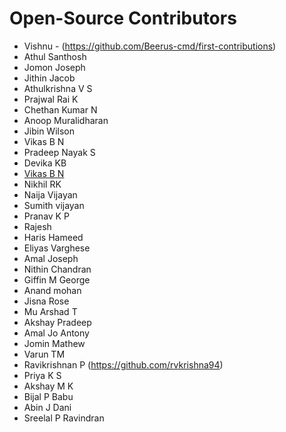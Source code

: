 # Open-Source Contributors

* Vishnu - (https://github.com/Beerus-cmd/first-contributions)
* Athul Santhosh
* Jomon Joseph
* Jithin Jacob
* Athulkrishna V S
* Prajwal Rai K
* Chethan Kumar N
* Anoop Muralidharan
* Jibin Wilson
* Vikas B N
* Pradeep Nayak S
* Devika KB
* [Vikas B N](https://github.com/vikasarikady/first-contributions)
* Nikhil RK
* Naija Vijayan
* Sumith vijayan
* Pranav K P
* Rajesh
* Haris Hameed
* Eliyas Varghese
* Amal Joseph
* Nithin Chandran
* Giffin M George
* Anand mohan
* Jisna Rose
* Mu Arshad T
* Akshay Pradeep
* Amal Jo Antony
* Jomin Mathew
* Varun TM
* Ravikrishnan P (https://github.com/rvkrishna94)
* Priya K S
* Akshay M K
* Bijal P Babu
* Abin J Dani
* Sreelal P Ravindran
